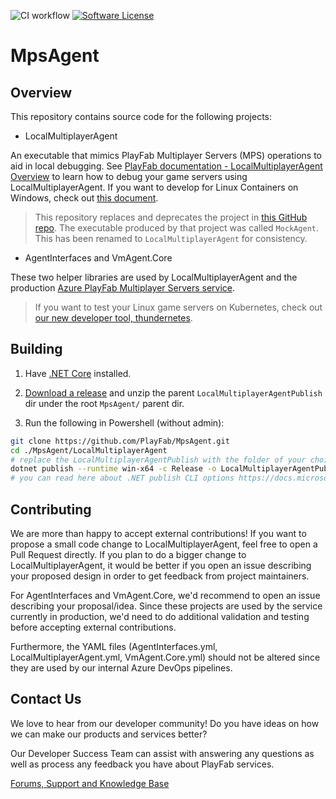![CI workflow](https://github.com/playfab/MpsAgent/actions/workflows/main.yml/badge.svg)
[![Software License](https://img.shields.io/badge/license-MIT-brightgreen.svg?style=flat-square)](LICENSE)

# MpsAgent

## Overview

This repository contains source code for the following projects:

- LocalMultiplayerAgent

An executable that mimics PlayFab Multiplayer Servers (MPS) operations to aid in local debugging. See [PlayFab documentation - LocalMultiplayerAgent Overview](https://docs.microsoft.com/en-us/gaming/playfab/features/multiplayer/servers/localmultiplayeragent/local-multiplayer-agent-overview) to learn how to debug your game servers using LocalMultiplayerAgent. If you want to develop for Linux Containers on Windows, check out [this document](lcow.md).

> This repository replaces and deprecates the project in [this GitHub repo](https://github.com/PlayFab/LocalMultiplayerAgent). The executable produced by that project was called `MockAgent`. This has been renamed to `LocalMultiplayerAgent` for consistency. 

- AgentInterfaces and VmAgent.Core

These two helper libraries are used by LocalMultiplayerAgent and the production [Azure PlayFab Multiplayer Servers service](https://docs.microsoft.com/en-us/gaming/playfab/features/multiplayer/servers/).

> If you want to test your Linux game servers on Kubernetes, check out [our new developer tool, thundernetes](https://github.com/PlayFab/thundernetes).

## Building

1. Have [.NET Core](https://dotnet.microsoft.com/download) installed.

2. [Download a release](https://github.com/PlayFab/MpsAgent/releases) and unzip the parent `LocalMultiplayerAgentPublish` dir under the root `MpsAgent/` parent dir.

3. Run the following in Powershell (without admin):

```bash
git clone https://github.com/PlayFab/MpsAgent.git
cd ./MpsAgent/LocalMultiplayerAgent 
# replace the LocalMultiplayerAgentPublish with the folder of your choice
dotnet publish --runtime win-x64 -c Release -o LocalMultiplayerAgentPublishFolder -p:PublishSingleFile=true --self-contained true
# you can read here about .NET publish CLI options https://docs.microsoft.com/en-us/dotnet/core/tools/dotnet-publish
```

## Contributing

We are more than happy to accept external contributions! If you want to propose a small code change to LocalMultiplayerAgent, feel free to open a Pull Request directly. If you plan to do a bigger change to LocalMultiplayerAgent, it would be better if you open an issue describing your proposed design in order to get feedback from project maintainers.

For AgentInterfaces and VmAgent.Core, we'd recommend to open an issue describing your proposal/idea. Since these projects are used by the service currently in production, we'd need to do additional validation and testing before accepting external contributions.

Furthermore, the YAML files (AgentInterfaces.yml, LocalMultiplayerAgent.yml, VmAgent.Core.yml) should not be altered since they are used by our internal Azure DevOps pipelines.

## Contact Us

We love to hear from our developer community!
Do you have ideas on how we can make our products and services better?

Our Developer Success Team can assist with answering any questions as well as process any feedback you have about PlayFab services.

[Forums, Support and Knowledge Base](https://community.playfab.com/index.html)
